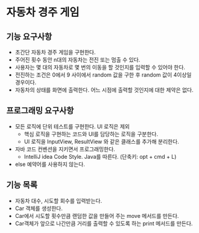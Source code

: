 # 자동차 경주 게임
## 기능 요구사항
* 초간단 자동차 경주 게임을 구현한다.
* 주어진 횟수 동안 n대의 자동차는 전진 또는 멈출 수 있다.
* 사용자는 몇 대의 자동차로 몇 번의 이동을 할 것인지를 입력할 수 있어야 한다.
* 전진하는 조건은 0에서 9 사이에서 random 값을 구한 후 random 값이 4이상일 경우이다.
* 자동차의 상태를 화면에 출력한다. 어느 시점에 출력할 것인지에 대한 제약은 없다.

## 프로그래밍 요구사항
* 모든 로직에 단위 테스트를 구현한다. UI 로직은 제외
    * 핵심 로직을 구현하는 코드와 UI를 담당하는 로직을 구분한다.
    * UI 로직을 InputView, ResultView 와 같은 클래스를 추가해 분리한다.
* 자바 코드 컨벤션을 지키면서 프로그래밍한다.
    * IntelliJ idea Code Style. Java를 따른다. (단축키: opt + cmd + L)
* else 예약어를 사용하지 않는다.

## 기능 목록
* 자동차 대수, 시도할 회수를 입력받는다.
* Car 객체를 생성한다.
* Car에서 시도할 횟수만큼 랜덤한 값을 만들어 주는 move 메서드를 만든다.
* Car객체가 앞으로 나간만큼 거리를 출력할 수 있도록 하는 print 메서드를 만든다.